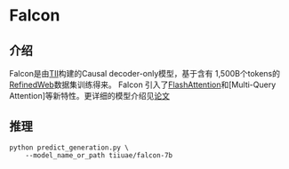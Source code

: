 # Falcon

## 介绍

Falcon是由[TII](https://www.tii.ae/)构建的Causal decoder-only模型，基于含有 1,500B个tokens的[RefinedWeb](https://huggingface.co/datasets/tiiuae/falcon-refinedweb)数据集训练得来。
Falcon 引入了[FlashAttention](https://github.com/HazyResearch/flash-attention)和[Multi-Query Attention]等新特性。更详细的模型介绍见[论文](https://arxiv.org/abs/2306.01116)

## 推理

```
python predict_generation.py \
    --model_name_or_path tiiuae/falcon-7b
```
